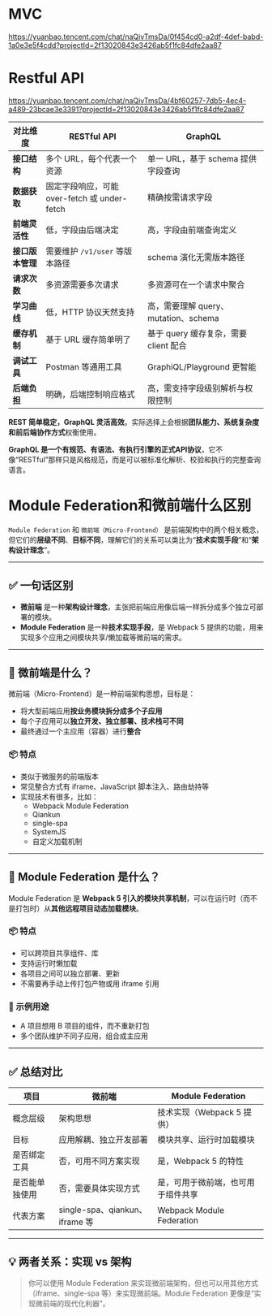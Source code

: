 # MVC

https://yuanbao.tencent.com/chat/naQivTmsDa/0f454cd0-a2df-4def-babd-1a0e3e5f4cdd?projectId=2f13020843e3426ab5f1fc84dfe2aa87

# Restful API

https://yuanbao.tencent.com/chat/naQivTmsDa/4bf60257-7db5-4ec4-a489-23bcae3e3391?projectId=2f13020843e3426ab5f1fc84dfe2aa87

| 对比维度         | RESTful API                                  | GraphQL                               |
| ---------------- | -------------------------------------------- | ------------------------------------- |
| **接口结构**     | 多个 URL，每个代表一个资源                   | 单一 URL，基于 schema 提供字段查询    |
| **数据获取**     | 固定字段响应，可能 over-fetch 或 under-fetch | 精确按需请求字段                      |
| **前端灵活性**   | 低，字段由后端决定                           | 高，字段由前端查询定义                |
| **接口版本管理** | 需要维护 `/v1/user` 等版本路径               | schema 演化无需版本路径               |
| **请求次数**     | 多资源需要多次请求                           | 多资源可在一个请求中聚合              |
| **学习曲线**     | 低，HTTP 协议天然支持                        | 高，需要理解 query、mutation、schema  |
| **缓存机制**     | 基于 URL 缓存简单明了                        | 基于 query 缓存复杂，需要 client 配合 |
| **调试工具**     | Postman 等通用工具                           | GraphiQL/Playground 更智能            |
| **后端负担**     | 明确，后端控制响应格式                       | 高，需支持字段级别解析与权限控制      |

**REST 简单稳定，GraphQL 灵活高效**。实际选择上会根据**团队能力、系统复杂度和前后端协作方式**权衡使用。

**GraphQL 是一个有规范、有语法、有执行引擎的正式API协议**，它不像“RESTful”那样只是风格规范，而是可以被标准化解析、校验和执行的完整查询语言。

# Module Federation和微前端什么区别

`Module Federation` 和 `微前端（Micro-Frontend）` 是前端架构中的两个相关概念，但它们的**层级不同**、**目标不同**，理解它们的关系可以类比为“**技术实现手段**”和“**架构设计理念**”。

------

## ✅ 一句话区别

- **微前端** 是一种**架构设计理念**，主张把前端应用像后端一样拆分成多个独立可部署的模块。
- **Module Federation** 是一种**技术实现手段**，是 Webpack 5 提供的功能，用来实现多个应用之间模块共享/懒加载等微前端的需求。

------

## 🧠 微前端是什么？

微前端（Micro-Frontend）是一种前端架构思想，目标是：

- 将大型前端应用**按业务模块拆分成多个子应用**
- 每个子应用可以**独立开发、独立部署、技术栈可不同**
- 最终通过一个主应用（容器）进行**整合**

### 📦 特点

- 类似于微服务的前端版本
- 常见整合方式有 iframe、JavaScript 脚本注入、路由劫持等
- 实现技术有很多，比如：
  - Webpack Module Federation
  - Qiankun
  - single-spa
  - SystemJS
  - 自定义加载机制

------

## 🧩 Module Federation 是什么？

Module Federation 是 **Webpack 5 引入的模块共享机制**，可以在运行时（而不是打包时）从**其他远程项目动态加载模块**。

### 📦 特点

- 可以跨项目共享组件、库
- 支持运行时懒加载
- 各项目之间可以独立部署、更新
- 不需要再手动上传打包产物或用 iframe 引用

### 🔧 示例用途

- A 项目想用 B 项目的组件，而不重新打包
- 多个团队维护不同子应用，组合成主应用

------

## ✅ 总结对比

| 项目           | 微前端                         | Module Federation                  |
| -------------- | ------------------------------ | ---------------------------------- |
| 概念层级       | 架构思想                       | 技术实现（Webpack 5 提供）         |
| 目标           | 应用解耦、独立开发部署         | 模块共享、运行时加载模块           |
| 是否绑定工具   | 否，可用不同方案实现           | 是，Webpack 5 的特性               |
| 是否能单独使用 | 否，需要具体实现方式           | 是，可用于微前端，也可用于组件共享 |
| 代表方案       | single-spa、qiankun、iframe 等 | Webpack Module Federation          |

------

## 💡 两者关系：实现 vs 架构

> 你可以使用 Module Federation 来实现微前端架构，但也可以用其他方式（iframe、single-spa 等）来实现微前端。Module Federation 更像是“实现微前端的现代化利器”。